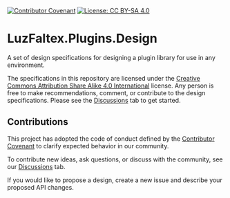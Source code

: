 [![Contributor Covenant](https://img.shields.io/badge/Contributor%20Covenant-2.1-4baaaa.svg)](https://www.luzfaltex.com/policies/conduct) [![License: CC BY-SA 
4.0](https://img.shields.io/badge/License-CC_BY--SA_4.0-lightgrey.svg)](https://creativecommons.org/licenses/by-sa/4.0/)

# LuzFaltex.Plugins.Design
A set of design specifications for designing a plugin library for use in any environment.

The specifications in this repository are licensed under the [Creative Commons Attribution Share Alike 4.0 International](https://choosealicense.com/licenses/cc-by-sa-4.0/) license. Any person is free to make recommendations, comment, or contribute to the design specifications. Please see the [Discussions](https://github.com/LuzFaltex/LuzFaltex.Plugins.Design/discussions) tab to get started.

## Contributions

This project has adopted the code of conduct defined by the [Contributor Covenant](https://contributor-covenant.org/) to clarify expected behavior in our community.

To contribute new ideas, ask questions, or discuss with the community, see our [Discussions](https://github.com/LuzFaltex/LuzFaltex.Plugins.Design/discussions) tab.

If you would like to propose a design, create a new issue and describe your proposed API changes.
